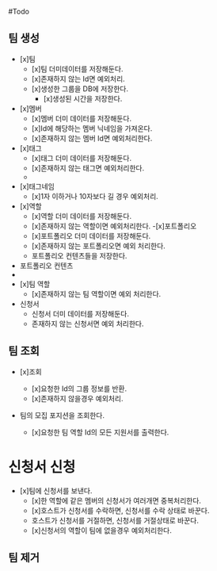 #Todo

## 팀 생성

- [x]팀
  - [x]팀 더미데이터를 저장해둔다.
  - [x]존재하지 않는 Id면 예외처리.
  - [x]생성한 그룹을 DB에 저장한다.
    - [x]생성된 시간을 저장한다.
- [x]멤버
  - [x]멤버 더미 데이터를 저장해둔다.
  - [x]Id에 해당하는 멤버 닉네임을 가져온다.
  - [x]존재하지 않는 멤버 Id면 예외처리한다.
- [x]태그
  - [x]태그 더미 데이터를 저장해둔다.
  - [x]존재하지 않는 태그면 예외처리한다.
  - 
- [x]태그네임
  - [x]1자 이하거나 10자보다 길 경우 예외처리.
- [x]역할
  - [x]역할 더미 데이터를 저장해둔다.
  - [x]존재하지 않는 역할이면 예외처리한다.
-[x]포트폴리오
  - [x]포트폴리오 더미 데이터를 저장해둔다.
  - [x]존재하지 않는 포트폴리오면 예외 처리한다.
  - 포트폴리오 컨텐츠들을 저장한다.
- 포트폴리오 컨텐츠
- 
- [x]팀 역할
  - [x]존재하지 않는 팀 역할이면 예외 처리한다.
- 신청서
  - 신청서 더미 데이터를 저장해둔다.
  - 존재하지 않는 신청서면 예외 처리한다.

## 팀 조회

- [x]조회
  - [x]요청한 Id의 그룹 정보를 반환.
  - [x]존재하지 않을경우 예외처리.



- 팀의 모집 포지션을 조회한다.
  - [x]요청한 팀 역할 Id의 모든 지원서를 출력한다.

# 신청서 신청

- [x]팀에 신청서를 보낸다.
  - [x]한 역할에 같은 멤버의 신청서가 여러개면 중복처리한다.
  - [x]호스트가 신청서를 수락하면, 신청서를 수락 상태로 바꾼다.
  - 호스트가 신청서를 거절하면, 신청서를 거절상태로 바꾼다.
  - [x]신청서의 역할이 팀에 없을경우 예외처리한다.

## 팀 제거


